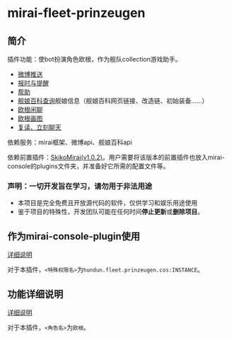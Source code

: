 # mirai-fleet-prinzeugen

## 简介

插件功能：使bot扮演角色欧根，作为舰队collection游戏助手。

- [微博推送](https://github.com/hundun000/mirai-fleet-framework/blob/0.3/docs/starter-functions/WeiboFunction.md)
- [报时与提醒](https://github.com/hundun000/mirai-fleet-framework/blob/0.3/docs/starter-functions/ReminderFunction.md)
- [帮助](https://github.com/hundun000/mirai-fleet-framework/blob/0.3/docs/starter-functions/CharacterHelpFunction.md)
- [舰娘百科查询](./docs/functions/KcwikiFunction.md)舰娘信息（舰娘百科网页链接、改造链、初始装备……）
- [欧根闲聊](./docs/functions/PrinzEugenChatFunction.md)
- [欧根画图](./docs/functions/PrinzEugenImageFunction.md)
- [复读、立刻聊天](https://github.com/hundun000/mirai-fleet-framework/blob/0.3/docs/starter-functions/other.md)

依赖服务：mirai框架、微博api、舰娘百科api

依赖前置插件：[SkikoMirai(v1.0.2)](https://github.com/LaoLittle/SkikoMirai/tree/1.0.2)。用户需要将该版本的前置插件也放入mirai-console的plugins文件夹，并准备好它所需的配置文件等。

### 声明：一切开发旨在学习，请勿用于非法用途

- 本项目是完全免费且开放源代码的软件，仅供学习和娱乐用途使用
- 鉴于项目的特殊性，开发团队可能在任何时间**停止更新**或**删除项目**。

## 作为mirai-console-plugin使用

[详细说明](https://github.com/hundun000/mirai-fleet-framework/blob/0.3/docs/%E4%BD%9C%E4%B8%BAmirai-console-plugin%E4%BD%BF%E7%94%A8.md)

对于本插件，`<特殊权限名>`为`hundun.fleet.prinzeugen.cos:INSTANCE`。

## 功能详细说明

[详细说明](https://github.com/hundun000/mirai-fleet-framework/blob/0.3/docs/%E5%8A%9F%E8%83%BD%E8%AF%A6%E7%BB%86%E8%AF%B4%E6%98%8E.md)

对于本插件，`<角色名>`为`欧根`。

